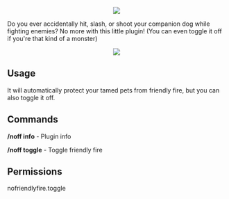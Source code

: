 <p align="center">
  <img src="https://i.imgur.com/DiZanws.png">
</p>

Do you ever accidentally hit, slash, or shoot your companion dog while fighting enemies? No more with this little plugin! (You can even toggle it off if you're that kind of a monster)

<p align="center">
  <img src="https://i.imgur.com/BVN7zeh.gif">
</p>

## Usage
It will automatically protect your tamed pets from friendly fire, but you can also toggle it off.

## Commands
**/noff info** - Plugin info

**/noff toggle** - Toggle friendly fire

## Permissions
nofriendlyfire.toggle
